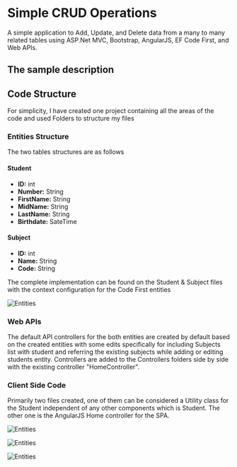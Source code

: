 # Simple CRUD Operations
A simple application to Add, Update, and Delete data from a many to many related tables using ASP.Net MVC, Bootstrap, AngularJS, EF Code First, and Web APIs.

## The sample description



## Code Structure
For simplicity, I have created one project containing all the areas of the code and used Folders to structure my files

### Entities Structure
The two tables structures are as follows

#### Student
* **ID:** int
* **Number:** String
* **FirstName:** String
* **MidName:** String
* **LastName:** String
* **Birthdate:** SateTime
#### Subject
* **ID:** int
* **Name:** String
* **Code:** String

The complete implementation can be found on the Student & Subject files with the context configuration for the Code First entities

![Entities](https://resources20181224092608.azurewebsites.net/images/entities.png)

### Web APIs
The default API controllers for the both entities are created by default based on the created entities with some edits specifically for including Subjects list with student and referring the existing subjects while adding or editing students entity. Controllers are added to the Controllers folders side by side with the existing controller "HomeController".

### Client Side Code
Primarily two files created, one of them can be considered a Utility class for the Student independent of any other components which is Student. The other one is the AngularJS Home controller for the SPA.

![Entities](https://resources20181224092608.azurewebsites.net/images/angular.png)

![Entities](https://resources20181224092608.azurewebsites.net/images/student.png)

![Entities](https://resources20181224092608.azurewebsites.net/images/AngularController.png)

